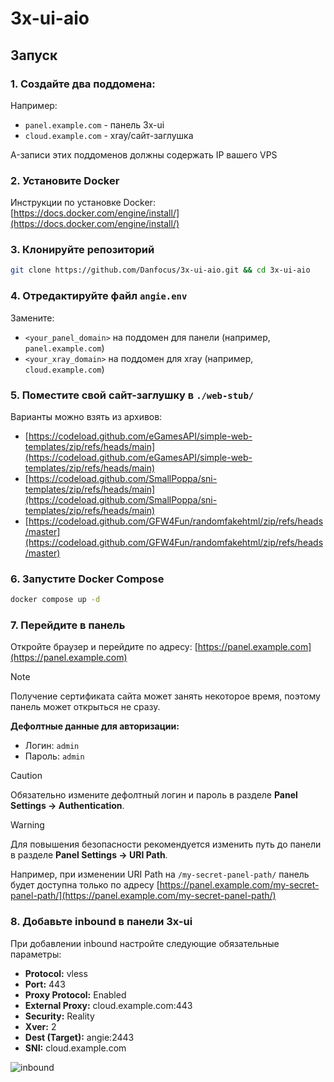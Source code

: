 
# 3x-ui-aio

## Запуск

### 1. Создайте два поддомена:
Например:
- `panel.example.com` - панель 3x-ui
- `cloud.example.com` - xray/сайт-заглушка

A-записи этих поддоменов должны содержать IP вашего VPS

### 2. Установите Docker

Инструкции по установке Docker: [https://docs.docker.com/engine/install/](https://docs.docker.com/engine/install/)

### 3. Клонируйте репозиторий

```bash
git clone https://github.com/Danfocus/3x-ui-aio.git && cd 3x-ui-aio
```

### 4. Отредактируйте файл `angie.env`

Замените:
- `<your_panel_domain>` на поддомен для панели (например, `panel.example.com`)
- `<your_xray_domain>` на поддомен для xray (например, `cloud.example.com`)

### 5. Поместите свой сайт-заглушку в `./web-stub/` 

Варианты можно взять из архивов:
- [https://codeload.github.com/eGamesAPI/simple-web-templates/zip/refs/heads/main](https://codeload.github.com/eGamesAPI/simple-web-templates/zip/refs/heads/main)
- [https://codeload.github.com/SmallPoppa/sni-templates/zip/refs/heads/main](https://codeload.github.com/SmallPoppa/sni-templates/zip/refs/heads/main)
- [https://codeload.github.com/GFW4Fun/randomfakehtml/zip/refs/heads/master](https://codeload.github.com/GFW4Fun/randomfakehtml/zip/refs/heads/master)

### 6. Запустите Docker Compose

```bash
docker compose up -d
```

### 7. Перейдите в панель

Откройте браузер и перейдите по адресу: [https://panel.example.com](https://panel.example.com)

> [!NOTE]
> Получение сертификата сайта может занять некоторое время, поэтому панель может открыться не сразу.

**Дефолтные данные для авторизации:**
- Логин: `admin`
- Пароль: `admin`

> [!CAUTION]
> Обязательно измените дефолтный логин и пароль в разделе **Panel Settings -> Authentication**.

> [!WARNING]
> Для повышения безопасности рекомендуется изменить путь до панели в разделе **Panel Settings -> URI Path**.
>
> Например, при изменении URI Path на `/my-secret-panel-path/` панель будет доступна только по адресу [https://panel.example.com/my-secret-panel-path/](https://panel.example.com/my-secret-panel-path/)

### 8. Добавьте inbound в панели 3x-ui

При добавлении inbound настройте следующие обязательные параметры:

- **Protocol:** vless
- **Port:** 443
- **Proxy Protocol:** Enabled
- **External Proxy:** cloud.example.com:443
- **Security:** Reality
- **Xver:** 2
- **Dest (Target):** angie:2443
- **SNI:** cloud.example.com

![inbound](https://github.com/user-attachments/assets/dd85f07f-e627-4d88-b5b8-e918419e67e2)

